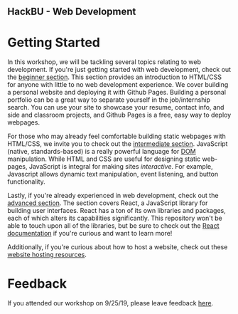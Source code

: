 ## HackBU - Web Development

# Getting Started

In this workshop, we will be tackling several topics relating to web development. If you're just getting started with web development, check out the [beginner section](Beginner.md). This section provides an introduction to HTML/CSS for anyone with little to no web development experience. We cover building a personal website and deploying it with Github Pages. Building a personal portfolio can be a great way to separate yourself in the job/internship search. You can use your site to showcase your resume, contact info, and side and classroom projects, and Github Pages is a free, easy way to deploy webpages.
 
For those who may already feel comfortable building static webpages with HTML/CSS, we invite you to check out the [intermediate section](Intermediate.md). JavaScript (native, standards-based) is a really powerful language for [DOM](https://www.w3schools.com/js/js_htmldom.asp) manipulation. While HTML and CSS are useful for designing static web-pages, JavaScript is integral for making sites *interactive*. For example, Javascript allows dynamic text manipulation, event listening, and button functionality.

Lastly, if you're already experienced in web development, check out the [advanced section](Advanced.md). The section covers React, a JavaScript library for building user interfaces. React has a ton of its own libraries and packages, each of which alters its capabilities significantly. This repository won't be able to touch upon all of the libraries, but be sure to check out the [React documentation](https://reactjs.org/docs/hello-world.html) if you're curious and want to learn more!

Additionally, if you're curious about how to host a website, check out these [website hosting resources](WebsiteHostingResources.md).

# Feedback

If you attended our workshop on 9/25/19, please leave feedback [here](https://forms.gle/P4TQ4NgPSHghCucd7).
